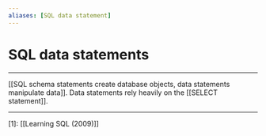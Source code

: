 ```yaml
---
aliases: [SQL data statement]
---
```

# SQL data statements
---
[[SQL schema statements create database objects, data statements manipulate data]]. Data statements rely heavily on the [[SELECT statement]]. 

---
[1]: [[Learning SQL (2009)]]